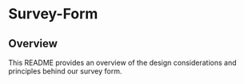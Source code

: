 # Survey-Form
## Overview
This README provides an overview of the design considerations and principles behind our survey form.
